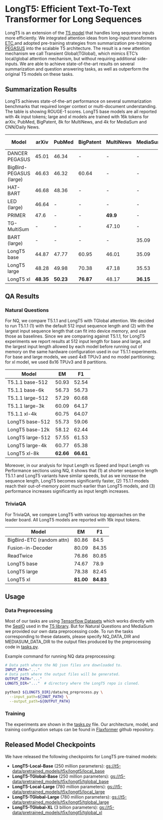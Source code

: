 # LongT5: Efficient Text-To-Text Transformer for Long Sequences

LongT5 is an extension of the [T5 model](https://github.com/google-research/text-to-text-transfer-transformer) that handles long sequence inputs more efficiently. We integrated attention ideas from long-input transformers [ETC](https://arxiv.org/abs/2004.08483),and adopted pre-training strategies from summarization pre-training [PEGASUS](https://arxiv.org/abs/1912.08777) into  the scalable T5 architecture. The result is a new attention mechanism we call Transient Global(TGlobal), which  mimics ETC’s local/global attention mechanism, but without requiring additional side-inputs. We are able to achieve state-of-the-art results on several summarization and question answering tasks, as well  as outperform the original T5 models on these tasks.

## Summarization Results

LongT5 achieves state-of-the-art performance on several summarization benchmarks that required longer context or multi-document understanding. The table is showing ROUGE-1 scores. LongT5 base models are all reported with 4k input tokens; large and xl models are trained with 16k tokens for arXiv, PubMed, BigPatent, 8k for MultiNews, and 4k for MediaSum and CNN/Daily News.

| Model | arXiv | PubMed | BigPatent | MultiNews | MediaSum | CNN/Daily Mail |
| ---- | ---- | ---- | ---- | ---- | ---- | ---- |
| DANCER PEGASUS | 45.01 | 46.34 | - | - | - | - |
| BigBird-PEGASUS (large) | 46.63 | 46.32 | 60.64 | - | - | - |
| HAT-BART | 46.68 | 48.36 | - | - | - |**44.48** |
| LED (large) | 46.64 | - | - | - | - | - |
| PRIMER | 47.6 | - | - | **49.9** | - | - |
| TG-MultiSum | - | - | - | 47.10 | - | - |
| BART (large) | - | - | - | - | 35.09 | - |
| LongT5 base | 44.87 | 47.77 | 60.95 | 46.01 | 35.09 | 42.15 |
| LongT5 large | 48.28 | 49.98 | 70.38 | 47.18 | 35.53 | 42.49 |
| LongT5 xl | **48.35** | **50.23** | **76.87** | 48.17 | **36.15** | 43.94 |

## QA Results

### Natural Questions

For NQ, we compare T5.1.1 and LongT5 with TGlobal attention. We decided to run T5.1.1 (1) with the default 512 input sequence length and (2) with the largest input sequence length that can fit into device memory, and use those as baselines. Since we are comparing against T5.1.1, for LongT5 experiments we report results at 512 input length for base and large, and the largest input length allowed by each model before running out of memory on the same hardware configuration used in our T5.1.1 experiments. For base and large models, we used 4x8 TPUv3 and no model partitioning; for xl model, we used 8x16 TPUv3 and 8 partitions.

| Model | EM | F1 |
| ---- | ---- | ---- |
| T5.1.1 base-512 | 50.93 | 52.54 |
| T5.1.1 base-6k | 56.73 | 56.73 |
| T5.1.1 large-512 | 57.29 | 60.68 |
| T5.1.1 large-3k | 60.09 | 64.17 |
| T5.1.1 xl-4k | 60.75 | 64.07 |
| LongT5 base-512 | 55.73 | 59.06 |
| LongT5 base-12k | 58.12 | 62.44 |
| LongT5 large-512 | 57.55 | 61.53 |
| LongT5 large-4k | 60.77 | 65.38 |
| LongT5 xl-8k | **62.66** | **66.61** |

Moreover, in our analysis for Input Length vs Speed and Input Length vs Performance sections using NQ, it shows that (1) at shorter sequence length T5.1.1 and LongT5 variants have similar speeds, but as we increase the sequence length, LongT5 becomes significantly faster, (2) T5.1.1 models reach their out-of-memory point much earlier than LongT5 models, and (3) performance increases significantly as input length increases.

### TriviaQA

For TriviaQA, we compare LongT5 with various top approaches on the leader board. All LongT5 models are reported with 16k input tokens.

| Model | EM | F1 |
| ---- | ---- | ---- |
| BigBird-ETC (random attn) | 80.86 | 84.5 |
| Fusion-in-Decoder | 80.09 | 84.35 |
| ReadTwice | 76.86 | 80.85 |
| LongT5 base | 74.67 | 78.9 |
| LongT5 large | 78.38 | 82.45 |
| LongT5 xl | **81.00** | **84.83** |

## Usage

### Data Preprocessing

Most of our tasks are using [Tensorflow Datasets](https://www.tensorflow.org/datasets) which works directly with the [SeqIO](https://github.com/google/seqio) used in the [T5
library](https://github.com/google-research/text-to-text-transfer-transformer). But for Natural Questions and MediaSum we provided our own data preprocessing code. To run the tasks corresponding to these datasets, please specify NQ_DATA_DIR and MEDIASUM_DATA_DIR to the output files produced by the preprocessing code in [tasks.py](longt5/tasks.py).

Example command for running NQ data preprocessing:

```sh
# Data path where the NQ json files are downloaded to.
INPUT_PATH="..."
# Data path where the output files will be generated.
OUTPUT_PATH="..."
LONGT5_DIR="..."  # directory where the LongT5 repo is cloned.

python3 ${LONGT5_DIR}/data/nq_preprocess.py \
  --input_path=${INUT_PATH} \
  --output_path=${OUTPUT_PATH}
```

### Training

The experiments are shown in the [tasks.py](longt5/tasks.py) file. Our architecture, model, and training configuration setups can be found in [Flaxformer](https://github.com/google/flaxformer) github repository.

## Released Model Checkpoints

We have released the following checkpoints for LongT5 pre-trained models:

* **LongT5-Local-Base** (250 million parameters): [gs://t5-data/pretrained_models/t5x/longt5/local_base](https://console.cloud.google.com/storage/browser/t5-data/pretrained_models/t5x/longt5/local_base/)
* **LongT5-TGlobal-Base** (250 million parameters): [gs://t5-data/pretrained_models/t5x/longt5/tglobal_base](https://console.cloud.google.com/storage/browser/t5-data/pretrained_models/t5x/longt5/tglobal_base/)
* **LongT5-Local-Large** (780 million parameters): [gs://t5-data/pretrained_models/t5x/longt5/local_large](https://console.cloud.google.com/storage/browser/t5-data/pretrained_models/t5x/longt5/local_large/)
* **LongT5-TGlobal-Large** (780 million parameters): [gs://t5-data/pretrained_models/t5x/longt5/tglobal_large](https://console.cloud.google.com/storage/browser/t5-data/pretrained_models/t5x/longt5/tglobal_large/)
* **LongT5-TGlobal-XL** (3 billion parameters): [gs://t5-data/pretrained_models/t5x/longt5/tglobal_xl](https://console.cloud.google.com/storage/browser/t5-data/pretrained_models/t5x/longt5/tglobal_xl/)
